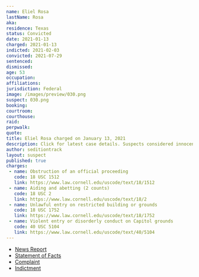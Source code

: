 ```yaml
---
name: Eliel Rosa
lastName: Rosa
aka:
residence: Texas
status: Convicted
date: 2021-01-13
charged: 2021-01-13
indicted: 2021-02-03
convicted: 2021-07-29
sentenced: 
dismissed: 
age: 53
occupation:
affiliations:
jurisdiction: Federal
image: /images/preview/030.png
suspect: 030.png
booking:
courtroom:
courthouse:
raid:
perpwalk:
quote:
title: Eliel Rosa charged on January 13, 2021
description: Click for latest case details. Suspects considered innocent until proven guilty.
author: seditiontrack
layout: suspect
published: true
charges:
 - name: Obstruction of an official proceeding
   code: 18 USC 1512
   link: https://www.law.cornell.edu/uscode/text/18/1512
 - name: Aiding and abetting (2 counts)
   code: 18 USC 2
   link: https://www.law.cornell.edu/uscode/text/18/2
 - name: Unlawful entry on restricted building or grounds
   code: 18 USC 1752
   link: https://www.law.cornell.edu/uscode/text/18/1752
 - name: Violent entry or disorderly conduct on Capitol grounds
   code: 40 USC 5104
   link: https://www.law.cornell.edu/uscode/text/40/5104
---
```

- [News Report](https://www.kiiitv.com/article/news/local/jenny-cudd-fbi-arrested/513-fb4ff454-3bf0-4648-8983-660ec8f2601e)
- [Statement of Facts](https://www.scribd.com/document/490745903/Jenny-Cudd-and-Eliel-Rosa-Statement-of-Facts)
- [Complaint](https://www.justice.gov/opa/page/file/1353431/download)
- [Indictment](https://www.justice.gov/usao-dc/case-multi-defendant/file/1366061/download)

